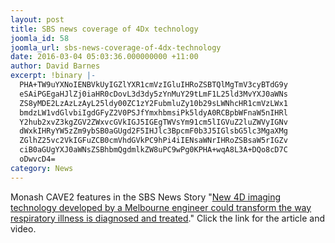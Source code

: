 ```yaml
---
layout: post
title: SBS news coverage of 4Dx technology
joomla_id: 58
joomla_url: sbs-news-coverage-of-4dx-technology
date: 2016-03-04 05:03:36.000000000 +11:00
author: David Barnes
excerpt: !binary |-
  PHA+TW9uYXNoIENBVkUyIGZlYXR1cmVzIGluIHRoZSBTQlMgTmV3cyBTdG9y
  eSAiPGEgaHJlZj0iaHR0cDovL3d3dy5zYnMuY29tLmF1L25ld3MvYXJ0aWNs
  ZS8yMDE2LzAzLzAyL25ldy00ZC1zY2FubmluZy10b29sLWNhcHR1cmVzLWx1
  bmdzLW1vdGlvbiIgdGFyZ2V0PSJfYmxhbmsiPk5ldyA0RCBpbWFnaW5nIHRl
  Y2hub2xvZ3kgZGV2ZWxvcGVkIGJ5IGEgTWVsYm91cm5lIGVuZ2luZWVyIGNv
  dWxkIHRyYW5zZm9ybSB0aGUgd2F5IHJlc3BpcmF0b3J5IGlsbG5lc3MgaXMg
  ZGlhZ25vc2VkIGFuZCB0cmVhdGVkPC9hPi4iIENsaWNrIHRoZSBsaW5rIGZv
  ciB0aGUgYXJ0aWNsZSBhbmQgdmlkZW8uPC9wPg0KPHA+wqA8L3A+DQo8cD7C
  oDwvcD4=
category: News
---
```

<p>Monash CAVE2 features in the SBS News Story "<a href="http://www.sbs.com.au/news/article/2016/03/02/new-4d-scanning-tool-captures-lungs-motion" target="_blank">New 4D imaging technology developed by a Melbourne engineer could transform the way respiratory illness is diagnosed and treated</a>." Click the link for the article and video.</p>
<p> </p>
<p> </p>
